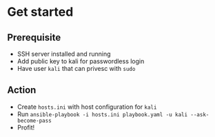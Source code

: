 # Get started

## Prerequisite
- SSH server installed and running
- Add public key to kali for passwordless login
- Have user `kali` that can privesc with `sudo`

## Action
- Create `hosts.ini` with host configuration for `kali`
- Run `ansible-playbook -i hosts.ini playbook.yaml -u kali --ask-become-pass`
- Profit!
